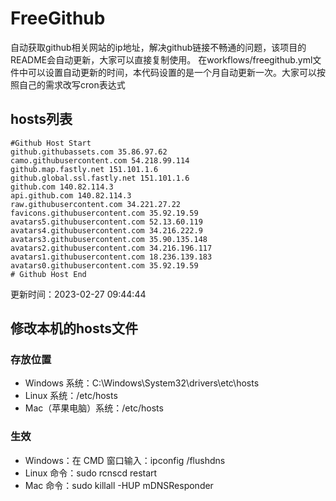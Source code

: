 # FreeGithub
自动获取github相关网站的ip地址，解决github链接不畅通的问题，该项目的README会自动更新，大家可以直接复制使用。
在workflows/freegithub.yml文件中可以设置自动更新的时间，本代码设置的是一个月自动更新一次。大家可以按照自己的需求改写cron表达式

## hosts列表
```base
#Github Host Start
github.githubassets.com 35.86.97.62
camo.githubusercontent.com 54.218.99.114
github.map.fastly.net 151.101.1.6
github.global.ssl.fastly.net 151.101.1.6
github.com 140.82.114.3
api.github.com 140.82.114.3
raw.githubusercontent.com 34.221.27.22
favicons.githubusercontent.com 35.92.19.59
avatars5.githubusercontent.com 52.13.60.119
avatars4.githubusercontent.com 34.216.222.9
avatars3.githubusercontent.com 35.90.135.148
avatars2.githubusercontent.com 34.216.196.117
avatars1.githubusercontent.com 18.236.139.183
avatars0.githubusercontent.com 35.92.19.59
# Github Host End
```

更新时间：2023-02-27 09:44:44

## 修改本机的hosts文件
### 存放位置
* Windows 系统：C:\Windows\System32\drivers\etc\hosts
* Linux 系统：/etc/hosts
* Mac（苹果电脑）系统：/etc/hosts

### 生效
* Windows：在 CMD 窗口输入：ipconfig /flushdns
* Linux 命令：sudo rcnscd restart
* Mac 命令：sudo killall -HUP mDNSResponder